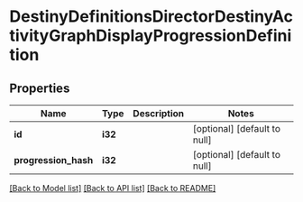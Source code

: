 # DestinyDefinitionsDirectorDestinyActivityGraphDisplayProgressionDefinition

## Properties
Name | Type | Description | Notes
------------ | ------------- | ------------- | -------------
**id** | **i32** |  | [optional] [default to null]
**progression_hash** | **i32** |  | [optional] [default to null]

[[Back to Model list]](../README.md#documentation-for-models) [[Back to API list]](../README.md#documentation-for-api-endpoints) [[Back to README]](../README.md)


